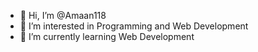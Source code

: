 - 👋 Hi, I’m @Amaan118
- 👀 I’m interested in Programming and Web Development
- 🌱 I’m currently learning Web Development

<!---
Amaan118/Amaan118 is a ✨ special ✨ repository because its `README.md` (this file) appears on your GitHub profile.
You can click the Preview link to take a look at your changes.
--->
